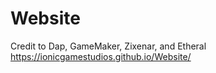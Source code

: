 # Website
Credit to Dap, GameMaker, Zixenar, and Etheral
https://ionicgamestudios.github.io/Website/

